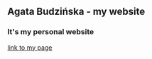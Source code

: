 
Agata Budzińska - my website
------------

### It's my personal website

[link to my page](https://github.com/bufetova/bufetova.github.io)
